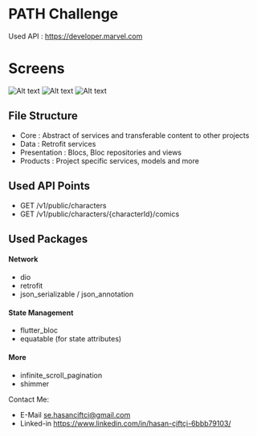 # PATH Challenge

Used API : https://developer.marvel.com

# Screens
![Alt text](https://user-images.githubusercontent.com/46631211/147421482-e5d8ff60-2572-4e74-b47f-4c540409d4b7.png "Home")
![Alt text](https://user-images.githubusercontent.com/46631211/147421484-ac20d234-6c07-40c5-8366-fbb73ff079f9.png "Detail")
![Alt text](https://user-images.githubusercontent.com/46631211/147421485-4084075e-1712-4d93-ab5c-dc84085795c4.png "Comics")



## File Structure

- Core : Abstract of services and transferable content to other projects
- Data : Retrofit services
- Presentation :  Blocs, Bloc repositories and views
- Products : Project specific services, models and more

## Used API Points

- GET /v1/public/characters
- GET /v1/public/characters/{characterId}/comics

## Used Packages
#### Network
 - dio 
 - retrofit
 - json_serializable / json_annotation
#### State Management
 - flutter_bloc
 - equatable (for state attributes)

#### More
 - infinite_scroll_pagination
 - shimmer

Contact Me: 
- E-Mail se.hasanciftci@gmail.com
- Linked-in https://www.linkedin.com/in/hasan-çiftçi-6bbb79103/
